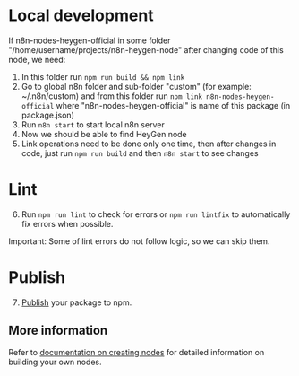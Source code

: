 # Local development

If n8n-nodes-heygen-official in some folder "/home/username/projects/n8n-heygen-node" after changing code of this node, we need:

1. In this folder run `npm run build && npm link`
2. Go to global n8n folder and sub-folder "custom" (for example: ~/.n8n/custom) and from this folder run `npm link n8n-nodes-heygen-official` where "n8n-nodes-heygen-official" is name of this package (in package.json)
3. Run `n8n start` to start local n8n server
4. Now we should be able to find HeyGen node
5. Link operations need to be done only one time, then after changes in code, just run `npm run build` and then `n8n start` to see changes

# Lint

6. Run `npm run lint` to check for errors or `npm run lintfix` to automatically fix errors when possible.

Important: Some of lint errors do not follow logic, so we can skip them.

# Publish

7. [Publish](https://docs.npmjs.com/packages-and-modules/contributing-packages-to-the-registry) your package to npm.

## More information

Refer to [documentation on creating nodes](https://docs.n8n.io/integrations/creating-nodes/) for detailed information on building your own nodes.
